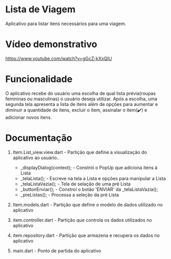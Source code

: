 # Lista de Viagem
Aplicativo para listar itens necessários para uma viagem.
# Vídeo demonstrativo
https://www.youtube.com/watch?v=gGcZ-kXxQIU
# Funcionalidade
O aplicativo recebe do usuário uma escolha de qual lista prévia(roupas femininas ou masculinas) o usuário deseja utilizar. Após a escolha, uma segunda tela apresenta a lista de itens além de opções para aumentar e diminuir a quantidade de itens, excluir o item, assinalar o item(✔️) e adicionar novos itens.
# Documentação
1. Item.List_view.view.dart - Partição que define a visualização do aplicativo ao usuário.. 

    * _displayDialog(context); - Constrói o PopUp que adiciona itens à Lista
    * _telaLista(); - Escreve na tela a Lista e opções para manipular a Lista  
    * _telaListaVazia(); - Tela de selação de uma pré Lista
    * _buttonEnviar(); - Constroí o botão 'ENVIAR' da _telaListaVazia();
    * _preListas(); - Processa a seleção da pré Lista

2. Item.models.dart - Partição que define o modelo de dados utilizado no aplicativo
3. item.controller.dart - Partição que controla os dados utilizados no aplicativo
4. item.repository.dart - Partição que armazena e recupera os dados no aplicativo 
5. main.dart - Ponto de partida do aplicativo 
